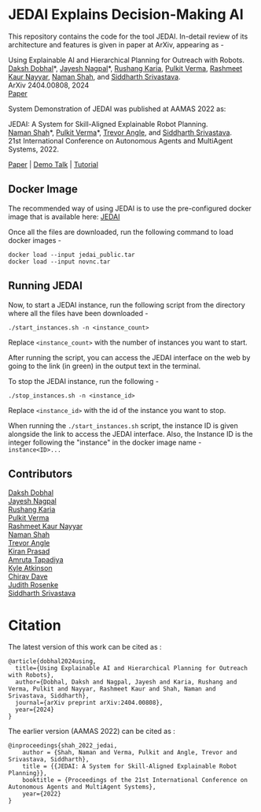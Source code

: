 # JEDAI Explains Decision-Making AI

This repository contains the code for the tool JEDAI. In-detail review of its architecture and features is given in paper at ArXiv, appearing as - 

Using Explainable AI and Hierarchical Planning for Outreach with Robots. <br/>
[Daksh Dobhal](https://github.com/DakshASU)\*,
[Jayesh Nagpal](https://github.com/jayesh59)\*,
[Rushang Karia](https://rushangkaria.github.io/),
[Pulkit Verma](https://pulkitverma.net),
[Rashmeet Kaur Nayyar](https://www.rashmeetnayyar.com/),
[Naman Shah](https://www.namanshah.net/), and
[Siddharth Srivastava](http://siddharthsrivastava.net/). <br/>
ArXiv 2404.00808, 2024 <br/>
[Paper](https://arxiv.org/pdf/2404.00808.pdf)

System Demonstration of JEDAI was published at AAMAS 2022 as:

JEDAI: A System for Skill-Aligned Explainable Robot Planning.<br/>
[Naman Shah](https://www.namanshah.net/)\*, 
[Pulkit Verma](https://pulkitverma.net)\*, 
[Trevor Angle](http://trevorangle.com), and 
[Siddharth Srivastava](http://siddharthsrivastava.net/). <br/>
21st International Conference on Autonomous Agents and MultiAgent Systems, 2022. <br/>

[Paper](https://aair-lab.github.io/Publications/svas_aamas22.pdf) | [Demo Talk](https://www.youtube.com/watch?v=MQdoikcnhbY) | [Tutorial](https://www.youtube.com/watch?v=57os8Ap1N5U)
<br />

##  Docker Image

The recommended way of using JEDAI is to use the pre-configured docker image that is available here: [JEDAI](https://drive.google.com/uc?export=download&id=1QUgsQ11z_SsmJ1vk4_LPkMvbHkinAljQ)

Once all the files are downloaded, run the following command to load docker images - 

`docker load --input jedai_public.tar` <br/>
`docker load --input novnc.tar`

## Running JEDAI

Now, to start a JEDAI instance, run the following script from the directory where all the files have been downloaded - 

`./start_instances.sh -n <instance_count>` <br/>

Replace `<instance_count>` with the number of instances you want to start.

After running the script, you can access the JEDAI interface on the web by going to the link (in green) in the output text in the terminal.

To stop the JEDAI instance, run the following - 

`./stop_instances.sh -n <instance_id>` <br/>

Replace `<instance_id>` with the id of the instance you want to stop. 

When running the `./start_instances.sh` script, the instance ID is given alongside the link to access the JEDAI interface.
Also, the Instance ID is the integer following the "instance" in the docker image name - `instance<ID>...` 

## Contributors
[Daksh Dobhal](https://github.com/DakshASU)<br/>
[Jayesh Nagpal](https://github.com/jayesh59)<br/>
[Rushang Karia](https://rushangkaria.github.io/)<br/>
[Pulkit Verma](https://pulkitverma.net)<br/>
[Rashmeet Kaur Nayyar](https://www.rashmeetnayyar.com/)<br/>
[Naman Shah](https://www.namanshah.net/)<br/>
[Trevor Angle](http://trevorangle.com) <br/>
[Kiran Prasad](https://github.com/kiranprasad)<br/>
[Amruta Tapadiya](https://github.com/amy88amy)<br/>
[Kyle Atkinson](https://github.com/KyleTheEpic)<br/>
[Chirav Dave](https://chiravdave.github.io/)<br/>
[Judith Rosenke](https://www.linkedin.com/in/judith-rosenke/)<br/>
[Siddharth Srivastava](https://siddharthsrivastava.net/)

# Citation
The latest version of this work can be cited as :

```
@article{dobhal2024using,
  title={Using Explainable AI and Hierarchical Planning for Outreach with Robots},
  author={Dobhal, Daksh and Nagpal, Jayesh and Karia, Rushang and Verma, Pulkit and Nayyar, Rashmeet Kaur and Shah, Naman and Srivastava, Siddharth},
  journal={arXiv preprint arXiv:2404.00808},
  year={2024}
}
```
The earlier version (AAMAS 2022) can be cited as :

```
@inproceedings{shah_2022_jedai,
    author = {Shah, Naman and Verma, Pulkit and Angle, Trevor and Srivastava, Siddharth},
    title = {{JEDAI: A System for Skill-Aligned Explainable Robot Planning}},
    booktitle = {Proceedings of the 21st International Conference on Autonomous Agents and MultiAgent Systems},
    year={2022}
}
```



